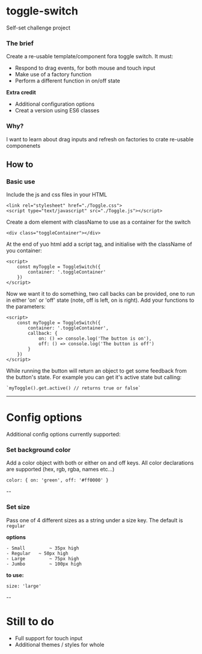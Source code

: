 # toggle-switch
Self-set challenge project

### The brief
Create a re-usable template/component fora toggle switch. It must:
- Respond to drag events, for both mouse and touch input
- Make use of a factory function
- Perform a different function in on/off state 

**Extra credit**

- Additional configuration options
- Creat a version using ES6 classes




### Why?
I want to learn about drag inputs and refresh on factories to crate re-usable componenets


## How to
### Basic use
Include the js and css files in your HTML

	<link rel="stylesheet" href="./Toggle.css">
	<script type="text/javascript" src="./Toggle.js"></script>

Create a dom element with className to use as a container for the switch


	<div class="toggleContainer"></div>

At the end of yuo html add a script tag, and initialise with the className of you container:

	<script>
		const myToggle = ToggleSwitch({
			container: '.toggleContainer'
		})
	</script>

Now we want it to do something, two call backs can be provided, one to run in either 'on' or 'off' state (note, off is left, on is right). Add your functions to the parameters:

	<script>
		const myToggle = ToggleSwitch({
			container: '.toggleContainer',
			callback: {
				on: () => console.log('The button is on'),
				off: () => console.log('The button is off')
			}
		})
	</script>

While running the button will return an object to get some feedback from the button's state. For example you can get it's active state but calling:

	`myToggle().get.active() // returns true or false`




---

# Config options
Additional config options currently supported:

### Set background color
Add a color object with both or either on and off keys. All color declarations are supported (hex, rgb, rgba, names etc...)

	color: { on: 'green', off: '#ff0000' }

--
### Set size
Pass one of 4 different sizes as a string under a size key. 
The default is `regular`

__options__

	- Small 		~ 35px high
	- Regular 	~ 50px high
	- Large			~ 75px high
	- Jumbo			~ 100px high

__to use:__

	size: 'large'

--

# Still to do

- Full support for touch input
- Additional themes / styles for whole 




